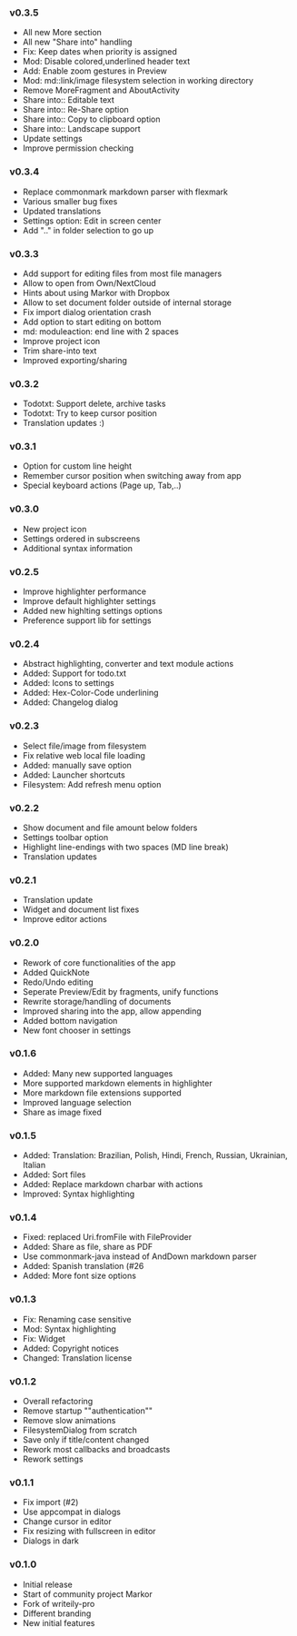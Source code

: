### v0.3.5
- All new More section
- All new "Share into" handling
- Fix: Keep dates when priority is assigned
- Mod: Disable colored,underlined header text
- Add: Enable zoom gestures in Preview
- Mod: md::link/image filesystem selection in working directory
- Remove MoreFragment and AboutActivity
- Share into:: Editable text
- Share into:: Re-Share option
- Share into:: Copy to clipboard option
- Share into:: Landscape support
- Update settings
- Improve permission checking

### v0.3.4
- Replace commonmark markdown parser with flexmark
- Various smaller bug fixes
- Updated translations
- Settings option: Edit in screen center
- Add ".." in folder selection to go up

### v0.3.3
- Add support for editing files from most file managers
- Allow to open from Own/NextCloud
- Hints about using Markor with Dropbox
- Allow to set document folder outside of internal storage
- Fix import dialog orientation crash
- Add option to start editing on bottom
- md: moduleaction: end line with 2 spaces
- Improve project icon
- Trim share-into text
- Improved exporting/sharing


### v0.3.2
- Todotxt: Support delete, archive tasks
- Todotxt: Try to keep cursor position
- Translation updates :)

### v0.3.1
- Option for custom line height
- Remember cursor position when switching away from app
- Special keyboard actions (Page up, Tab,..)

### v0.3.0
- New project icon
- Settings ordered in subscreens
- Additional syntax information

### v0.2.5
- Improve highlighter performance
- Improve default highlighter settings
- Added new highlting settings options
- Preference support lib for settings

### v0.2.4
- Abstract highlighting, converter and text module actions
- Added: Support for todo.txt
- Added: Icons to settings
- Added: Hex-Color-Code underlining
- Added: Changelog dialog

### v0.2.3
- Select  file/image from filesystem
- Fix relative web local file loading
- Added: manually save option
- Added: Launcher shortcuts
- Filesystem: Add refresh menu option

### v0.2.2
- Show document and file amount below folders
- Settings toolbar option
- Highlight line-endings with two spaces (MD line break)
- Translation updates

### v0.2.1
- Translation update
- Widget and document list fixes
- Improve editor actions

### v0.2.0
- Rework of core functionalities of the app
- Added QuickNote
- Redo/Undo editing
- Seperate Preview/Edit by fragments, unify functions
- Rewrite storage/handling of documents
- Improved sharing into the app, allow appending
- Added bottom navigation
- New font chooser in settings

### v0.1.6
- Added: Many new supported languages
- More supported markdown elements in highlighter
- More markdown file extensions supported
- Improved language selection
- Share as image fixed


### v0.1.5
- Added: Translation: Brazilian, Polish, Hindi, French, Russian, Ukrainian, Italian
- Added: Sort files
- Added: Replace markdown charbar with actions
- Improved: Syntax highlighting

### v0.1.4
- Fixed: replaced Uri.fromFile with FileProvider
- Added: Share as file, share as PDF
- Use commonmark-java instead of AndDown markdown parser
- Added: Spanish translation (#26
- Added: More font size options

### v0.1.3
- Fix: Renaming case sensitive
- Mod: Syntax highlighting
- Fix: Widget
- Added: Copyright notices
- Changed: Translation license

### v0.1.2
- Overall refactoring
- Remove startup ""authentication""
- Remove slow animations
- FilesystemDialog from scratch
- Save only if title/content changed
- Rework most callbacks and broadcasts
- Rework settings

### v0.1.1
- Fix import (#2)
- Use appcompat in dialogs
- Change cursor in editor
- Fix resizing with fullscreen in editor
- Dialogs in dark

### v0.1.0
- Initial release
- Start of community project Markor
- Fork of writeily-pro
- Different branding
- New initial features
